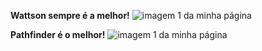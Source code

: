 <b>Wattson sempre é a melhor!</b>
 <img src="https://c.tenor.com/FhkUzV111u4AAAAd/apex-legends-apex-legends-wattson.gif" alt="imagem 1 da minha página">

<b>Pathfinder é o melhor!</b>
<img src="https://giphy.com/gifs/xbox-reaction-apex-happysad-2tRoterSLnmUP9Bm5h" alt="imagem 1 da minha página">
